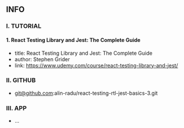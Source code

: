 ## INFO

### I. TUTORIAL

#### 1. React Testing Library and Jest: The Complete Guide

- title: React Testing Library and Jest: The Complete Guide
- author: Stephen Grider
- link: https://www.udemy.com/course/react-testing-library-and-jest/

### II. GITHUB

- git@github.com:alin-radu/react-testing-rtl-jest-basics-3.git

### III. APP

- ...

